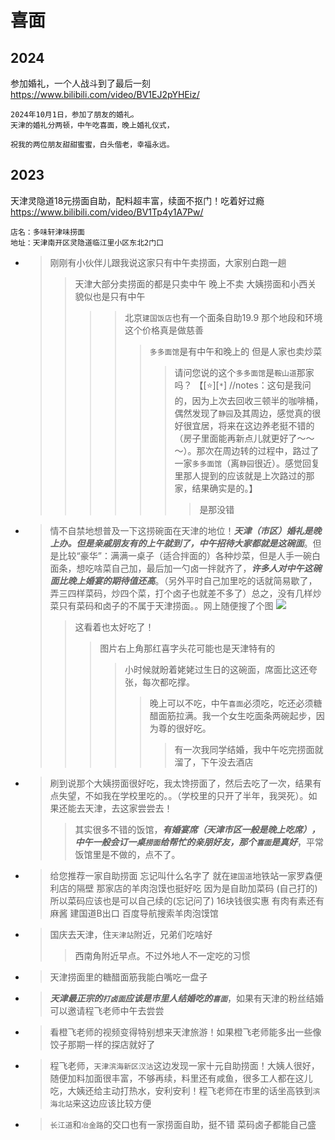 
# 喜面

## 2024

参加婚礼，一个人战斗到了最后一刻 https://www.bilibili.com/video/BV1EJ2pYHEiz/
```console
2024年10月1日，参加了朋友的婚礼。
天津的婚礼分两顿，中午吃喜面，晚上婚礼仪式，

祝我的两位朋友甜甜蜜蜜，白头偕老，幸福永远。
```

## 2023

天津灵隐道18元捞面自助，配料超丰富，续面不抠门！吃着好过瘾 https://www.bilibili.com/video/BV1Tp4y1A7Pw/
```console
店名：多味轩津味捞面
地址：天津南开区灵隐道临江里小区东北2门口
```
- > 刚刚有小伙伴儿跟我说这家只有中午卖捞面，大家别白跑一趟
  >> 天津大部分卖捞面的都是只卖中午 晚上不卖 大姨捞面和小西关 貌似也是只有中午
  >>>> 北京`建国饭店`也有一个面条自助19.9 那个地段和环境这个价格真是做慈善
  >>>>> `多多面馆`是有中午和晚上的 但是人家也卖炒菜
  >>>>>> 请问您说的这个`多多面馆`是`鞍山道`那家吗？  【[:star:][`*`] //notes：这句是我问的，因为上次去回收三顿半的咖啡桶，偶然发现了`静园`及其周边，感觉真的很好很宜居，将来在这边养老挺不错的（房子里面能再新点儿就更好了～～～）。那次在周边转的过程中，路过了一家`多多面馆`（离`静园`很近）。感觉回复里那人提到的应该就是上次路过的那家，结果确实是的。】
  >>>>>>> 是那没错
- > 情不自禁地想普及一下这捞碗面在天津的地位！***天津（市区）婚礼是晚上办。但是亲戚朋友有的上午就到了，中午招待大家都就是这碗面***。但是比较“豪华”：满满一桌子（适合拌面的）各种炒菜，但是人手一碗白面条，想吃啥菜自己加，最后加一勺卤一拌就齐了，***许多人对中午这碗面比晚上婚宴的期待值还高***。（另外平时自己加里吃的话就简易歇了，弄三四样菜码，炒四个菜，打个卤子也就差不多了）总之，没有几样炒菜只有菜码和卤子的不属于天津捞面。。网上随便搜了个图 ![](https://album.biliimg.com/bfs/new_dyn/279b5a4f12dbe2b6075d339287c6f121298742795.jpg)
  >> 这看着也太好吃了！
  >>> 图片右上角那红喜字头花可能也是天津特有的
  >>>> 小时候就盼着姥姥过生日的这碗面，席面比这还夸张，每次都吃撑。
  >>>>> 晚上可以不吃，中午`喜面`必须吃，吃还必须糖醋面筋拉满。我一个女生吃面条两碗起步，因为尊的很好吃。
  >>>>>> 有一次我同学结婚，我中午吃完捞面就溜了，下午没去酒店
- > 刷到说那个大姨捞面很好吃，我太馋捞面了，然后去吃了一次，结果有点失望，不如我在学校里吃的。。（学校里的只开了半年，我哭死）。如果还能去天津，去这家尝尝去！
  >> 其实很多不错的饭馆，***有婚宴席（天津市区一般是晚上吃席），中午一般会订一桌`捞面`给帮忙的亲朋好友，那个`喜面`是真好***，平常饭馆里是不做的，点不了。
- > 给您推荐一家自助捞面 忘记叫什么名字了 就在`建国道`地铁站一家罗森便利店的隔壁 那家店的羊肉泡馍也挺好吃 因为是自助加菜码 (自己打的)所以菜码应该也是可以自己续的(忘记问了) 16块钱很实惠 有肉有素还有麻酱 建国道B出口 百度导航搜索羊肉泡馍馆
- > 国庆去天津，住`天津站`附近，兄弟们吃啥好
  >> 西南角附近早点。不过外地人不一定吃的习惯
- > 天津捞面里的糖醋面筋我能白嘴吃一盘子
- > ***天津最正宗的`打卤面`应该是市里人结婚吃的`喜面`***，如果有天津的粉丝结婚可以邀请程飞老师中午去尝尝
- > 看橙飞老师的视频变得特别想来天津旅游！如果橙飞老师能多出一些像饺子那期一样的探店就好了
- > 程飞老师，`天津滨海新区汉沽`这边发现一家十元自助捞面！大姨人很好，随便加料加面很丰富，不够再续，料里还有咸鱼，很多工人都在这儿吃，大姨还给主动打热水，安利安利！程飞老师在市里的话坐高铁到`滨海北站`来这边应该比较方便
- > `长江道`和`冶金路`的交口也有一家捞面自助，挺不错 菜码卤子都能自己盛
